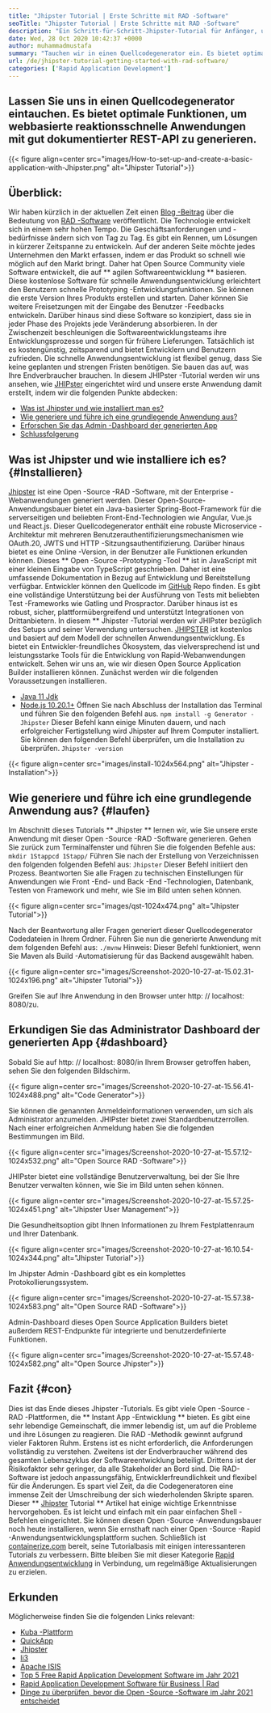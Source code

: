 ```yaml
---
title: "Jhipster Tutorial | Erste Schritte mit RAD -Software" 
seoTitle: "Jhipster Tutorial | Erste Schritte mit RAD -Software" 
description: "Ein Schritt-für-Schritt-Jhipster-Tutorial für Anfänger, um loszulegen. Folgen Sie diesem Artikel, um die erste Anwendung mit Open Source Jhipster RAD -Software einzurichten." 
date: Wed, 28 Oct 2020 10:42:37 +0000
author: muhammadmustafa
summary: "Tauchen wir in einen Quellcodegenerator ein. Es bietet optimale Funktionen, um webbasierte reaktionsschnelle Anwendungen mit gut dokumentierter REST-API zu generieren." 
url: /de/jhipster-tutorial-getting-started-with-rad-software/
categories: ['Rapid Application Development']
---
```


## Lassen Sie uns in einen Quellcodegenerator eintauchen. Es bietet optimale Funktionen, um webbasierte reaktionsschnelle Anwendungen mit gut dokumentierter REST-API zu generieren.

{{< figure align=center src="images/How-to-set-up-and-create-a-basic-application-with-Jhipster.png" alt="Jhipster Tutorial">}}


## Überblick:
Wir haben kürzlich in der aktuellen Zeit einen [Blog -Beitrag][1] über die Bedeutung von [RAD -Software][2] veröffentlicht. Die Technologie entwickelt sich in einem sehr hohen Tempo. Die Geschäftsanforderungen und -bedürfnisse ändern sich von Tag zu Tag. Es gibt ein Rennen, um Lösungen in kürzerer Zeitspanne zu entwickeln. Auf der anderen Seite möchte jedes Unternehmen den Markt erfassen, indem er das Produkt so schnell wie möglich auf den Markt bringt. Daher hat Open Source Community viele Software entwickelt, die auf ** agilen Softwareentwicklung ** basieren. Diese kostenlose Software für schnelle Anwendungsentwicklung erleichtert den Benutzern schnelle Prototyping -Entwicklungsfunktionen. Sie können die erste Version Ihres Produkts erstellen und starten. Daher können Sie weitere Freisetzungen mit der Eingabe des Benutzer -Feedbacks entwickeln. Darüber hinaus sind diese Software so konzipiert, dass sie in jeder Phase des Projekts jede Veränderung absorbieren.
In der Zwischenzeit beschleunigen die Softwareentwicklungsteams ihre Entwicklungsprozesse und sorgen für frühere Lieferungen. Tatsächlich ist es kostengünstig, zeitsparend und bietet Entwicklern und Benutzern zufrieden. Die schnelle Anwendungsentwicklung ist flexibel genug, dass Sie keine geplanten und strengen Fristen benötigen. Sie bauen das auf, was Ihre Endverbraucher brauchen. In diesem JHIPster -Tutorial werden wir uns ansehen, wie [JHIPster][3] eingerichtet wird und unsere erste Anwendung damit erstellt, indem wir die folgenden Punkte abdecken:
  * [Was ist Jhipster und wie installiert man es?][4]
  * [Wie generiere und führe ich eine grundlegende Anwendung aus?][5]
  * [Erforschen Sie das Admin -Dashboard der generierten App][6]
  * [Schlussfolgerung][7]

## Was ist Jhipster und wie installiere ich es? {#Installieren}
[Jhipster][3] ist eine Open -Source -RAD -Software, mit der Enterprise -Webanwendungen generiert werden. Dieser Open-Source-Anwendungsbauer bietet ein Java-basierter Spring-Boot-Framework für die serverseitigen und beliebten Front-End-Technologien wie Angular, Vue.js und React.js. Dieser Quellcodegenerator enthält eine robuste Microservice -Architektur mit mehreren Benutzerauthentifizierungsmechanismen wie OAuth.20, JWTS und HTTP -Sitzungsauthentifizierung. Darüber hinaus bietet es eine Online -Version, in der Benutzer alle Funktionen erkunden können. Dieses ** Open -Source -Prototyping -Tool ** ist in JavaScript mit einer kleinen Eingabe von TypeScript geschrieben. Daher ist eine umfassende Dokumentation in Bezug auf Entwicklung und Bereitstellung verfügbar. Entwickler können den Quellcode im [GitHub][8] Repo finden. Es gibt eine vollständige Unterstützung bei der Ausführung von Tests mit beliebten Test -Frameworks wie Gatling und Prospractor. Darüber hinaus ist es robust, sicher, plattformübergreifend und unterstützt Integrationen von Drittanbietern.
In diesem ** Jhipster -Tutorial werden wir JHIPster bezüglich des Setups und seiner Verwendung untersuchen. [JHIPSTER][3] ist kostenlos und basiert auf dem Modell der schnellen Anwendungsentwicklung. Es bietet ein Entwickler-freundliches Ökosystem, das vielversprechend ist und leistungsstarke Tools für die Entwicklung von Rapid-Webanwendungen entwickelt.
Sehen wir uns an, wie wir diesen Open Source Application Builder installieren können. Zunächst werden wir die folgenden Voraussetzungen installieren.
  * [Java 11 Jdk][9]
  * [Node.js 10.20.1+][10]
Öffnen Sie nach Abschluss der Installation das Terminal und führen Sie den folgenden Befehl aus.
`npm install -g Generator -Jhipster`
Dieser Befehl kann einige Minuten dauern, und nach erfolgreicher Fertigstellung wird Jhipster auf Ihrem Computer installiert.
Sie können den folgenden Befehl überprüfen, um die Installation zu überprüfen.
`Jhipster -version`

{{< figure align=center src="images/install-1024x564.png" alt="Jhipster -Installation">}}


## Wie generiere und führe ich eine grundlegende Anwendung aus? {#laufen}
Im Abschnitt dieses Tutorials ** Jhipster ** lernen wir, wie Sie unsere erste Anwendung mit dieser Open -Source -RAD -Software generieren.
Gehen Sie zurück zum Terminalfenster und führen Sie die folgenden Befehle aus:
`mkdir 1Stappcd 1Stapp/`
Führen Sie nach der Erstellung von Verzeichnissen den folgenden folgenden Befehl aus:
`Jhipster`
Dieser Befehl initiiert den Prozess. Beantworten Sie alle Fragen zu technischen Einstellungen für Anwendungen wie Front -End- und Back -End -Technologien, Datenbank, Testen von Framework und mehr, wie Sie im Bild unten sehen können.

{{< figure align=center src="images/qst-1024x474.png" alt="Jhipster Tutorial">}}

Nach der Beantwortung aller Fragen generiert dieser Quellcodegenerator Codedateien in Ihrem Ordner.
Führen Sie nun die generierte Anwendung mit dem folgenden Befehl aus:
`./mvnw`
Hinweis: Dieser Befehl funktioniert, wenn Sie Maven als Build -Automatisierung für das Backend ausgewählt haben.

{{< figure align=center src="images/Screenshot-2020-10-27-at-15.02.31-1024x196.png" alt="Jhipster Tutorial">}}

Greifen Sie auf Ihre Anwendung in den Browser unter http: // localhost: 8080/zu.

## Erkundigen Sie das Administrator Dashboard der generierten App {#dashboard}
Sobald Sie auf http: // localhost: 8080/in Ihrem Browser getroffen haben, sehen Sie den folgenden Bildschirm.

{{< figure align=center src="images/Screenshot-2020-10-27-at-15.56.41-1024x488.png" alt="Code Generator">}}

Sie können die genannten Anmeldeinformationen verwenden, um sich als Administrator anzumelden. JHIPster bietet zwei Standardbenutzerrollen. Nach einer erfolgreichen Anmeldung haben Sie die folgenden Bestimmungen im Bild.

{{< figure align=center src="images/Screenshot-2020-10-27-at-15.57.12-1024x532.png" alt="Open Source RAD -Software">}}

JHIPster bietet eine vollständige Benutzerverwaltung, bei der Sie Ihre Benutzer verwalten können, wie Sie im Bild unten sehen können.

{{< figure align=center src="images/Screenshot-2020-10-27-at-15.57.25-1024x451.png" alt="Jhipster User Management">}}

Die Gesundheitsoption gibt Ihnen Informationen zu Ihrem Festplattenraum und Ihrer Datenbank.

{{< figure align=center src="images/Screenshot-2020-10-27-at-16.10.54-1024x344.png" alt="Jhipster Tutorial">}}

Im Jhipster Admin -Dashboard gibt es ein komplettes Protokollierungssystem.

{{< figure align=center src="images/Screenshot-2020-10-27-at-15.57.38-1024x583.png" alt="Open Source RAD -Software">}}

Admin-Dashboard dieses Open Source Application Builders bietet außerdem REST-Endpunkte für integrierte und benutzerdefinierte Funktionen.

{{< figure align=center src="images/Screenshot-2020-10-27-at-15.57.48-1024x582.png" alt="Open Source Jhipster">}}


## Fazit {#con}
Dies ist das Ende dieses Jhipster -Tutorials. Es gibt viele Open -Source -RAD -Plattformen, die ** Instant App -Entwicklung ** bieten. Es gibt eine sehr lebendige Gemeinschaft, die immer lebendig ist, um auf die Probleme und ihre Lösungen zu reagieren. Die RAD -Methodik gewinnt aufgrund vieler Faktoren Ruhm. Erstens ist es nicht erforderlich, die Anforderungen vollständig zu verstehen. Zweitens ist der Endverbraucher während des gesamten Lebenszyklus der Softwareentwicklung beteiligt. Drittens ist der Risikofaktor sehr geringer, da alle Stakeholder an Bord sind. Die RAD-Software ist jedoch anpassungsfähig, Entwicklerfreundlichkeit und flexibel für die Änderungen. Es spart viel Zeit, da die Codegeneratoren eine immense Zeit der Umschreibung der sich wiederholenden Skripte sparen. Dieser ** [Jhipster][3] Tutorial ** Artikel hat einige wichtige Erkenntnisse hervorgehoben. Es ist leicht und einfach mit ein paar einfachen Shell -Befehlen eingerichtet.
Sie können diesen Open -Source -Anwendungsbauer noch heute installieren, wenn Sie ernsthaft nach einer Open -Source -Rapid -Anwendungsentwicklungsplattform suchen. Schließlich ist [containerize.com][11] bereit, seine Tutorialbasis mit einigen interessanteren Tutorials zu verbessern. Bitte bleiben Sie mit dieser Kategorie [Rapid Anwendungsentwicklung][2] in Verbindung, um regelmäßige Aktualisierungen zu erzielen.

## Erkunden
Möglicherweise finden Sie die folgenden Links relevant:
  * [Kuba -Plattform][12]
  * [QuickApp][13]
  * [Jhipster][3]
  * [li3][14]
  * [Apache ISIS][15]
  * [Top 5 Free Rapid Application Development Software im Jahr 2021][16]
  * [Rapid Application Development Software für Business | Rad][17]
  * [Dinge zu überprüfen, bevor die Open -Source -Software im Jahr 2021 entscheidet][18]

  
[1]: https://blog.containerize.com/2020/10/23/how-rad-software-can-help-you-to-grow-business-to-next-level/
[2]: https://products.containerize.com/rad
[3]: https://products.containerize.com/rad/jhipster
[4]: #install
[5]: #run
[6]: #dashboard
[7]: #con
[8]: https://github.com/jhipster/generator-jhipster
[9]: https://www.oracle.com/java/technologies/javase-jdk11-downloads.html
[10]: https://nodejs.org/en/
[11]: https://www.containerize.com/
[12]: https://products.containerize.com/rad/cuba
[13]: https://products.containerize.com/rad/quickapp
[14]: https://products.containerize.com/rad/li3
[15]: https://products.containerize.com/rad/apache-isis
[16]: https://blog.containerize.com/rapid-application-development/top-5-free-rapid-application-development-software-in-2021/
[17]: https://blog.containerize.com/rapid-application-development/rapid-application-development-software-for-business-rad/
[18]: https://blog.containerize.com/cmdb-software/things-to-review-before-opting-open-source-software-in-2021/

